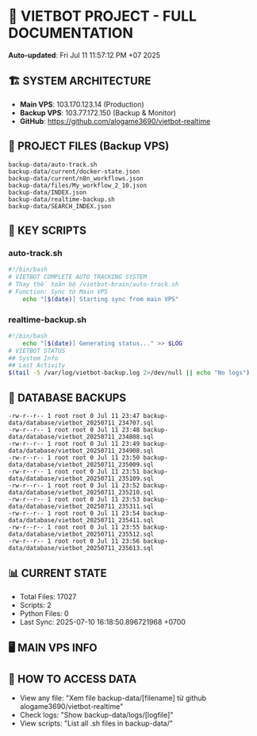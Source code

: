 # 🤖 VIETBOT PROJECT - FULL DOCUMENTATION
**Auto-updated**: Fri Jul 11 11:57:12 PM +07 2025

## 🏗️ SYSTEM ARCHITECTURE
- **Main VPS**: 103.170.123.14 (Production)
- **Backup VPS**: 103.77.172.150 (Backup & Monitor)
- **GitHub**: https://github.com/alogame3690/vietbot-realtime

## 📁 PROJECT FILES (Backup VPS)
```
backup-data/auto-track.sh
backup-data/current/docker-state.json
backup-data/current/n8n_workflows.json
backup-data/files/My_workflow_2_10.json
backup-data/INDEX.json
backup-data/realtime-backup.sh
backup-data/SEARCH_INDEX.json
```

## 🔧 KEY SCRIPTS
### auto-track.sh
```bash
#!/bin/bash
# VIETBOT COMPLETE AUTO TRACKING SYSTEM
# Thay thế toàn bộ /vietbot-brain/auto-track.sh
# Function: Sync từ Main VPS
    echo "[$(date)] Starting sync from main VPS"
```
### realtime-backup.sh
```bash
#!/bin/bash
    echo "[$(date)] Generating status..." >> $LOG
# VIETBOT STATUS
## System Info
## Last Activity
$(tail -5 /var/log/vietbot-backup.log 2>/dev/null || echo "No logs")
```

## 💾 DATABASE BACKUPS
```
-rw-r--r-- 1 root root 0 Jul 11 23:47 backup-data/database/vietbot_20250711_234707.sql
-rw-r--r-- 1 root root 0 Jul 11 23:48 backup-data/database/vietbot_20250711_234808.sql
-rw-r--r-- 1 root root 0 Jul 11 23:49 backup-data/database/vietbot_20250711_234908.sql
-rw-r--r-- 1 root root 0 Jul 11 23:50 backup-data/database/vietbot_20250711_235009.sql
-rw-r--r-- 1 root root 0 Jul 11 23:51 backup-data/database/vietbot_20250711_235109.sql
-rw-r--r-- 1 root root 0 Jul 11 23:52 backup-data/database/vietbot_20250711_235210.sql
-rw-r--r-- 1 root root 0 Jul 11 23:53 backup-data/database/vietbot_20250711_235311.sql
-rw-r--r-- 1 root root 0 Jul 11 23:54 backup-data/database/vietbot_20250711_235411.sql
-rw-r--r-- 1 root root 0 Jul 11 23:55 backup-data/database/vietbot_20250711_235512.sql
-rw-r--r-- 1 root root 0 Jul 11 23:56 backup-data/database/vietbot_20250711_235613.sql
```

## 📊 CURRENT STATE
- Total Files: 17027
- Scripts: 2
- Python Files: 0
- Last Sync: 2025-07-10 16:18:50.896721968 +0700

## 🖥️ MAIN VPS INFO


## 🚨 HOW TO ACCESS DATA
- View any file: "Xem file backup-data/[filename] từ github alogame3690/vietbot-realtime"
- Check logs: "Show backup-data/logs/[logfile]"
- View scripts: "List all .sh files in backup-data/"
